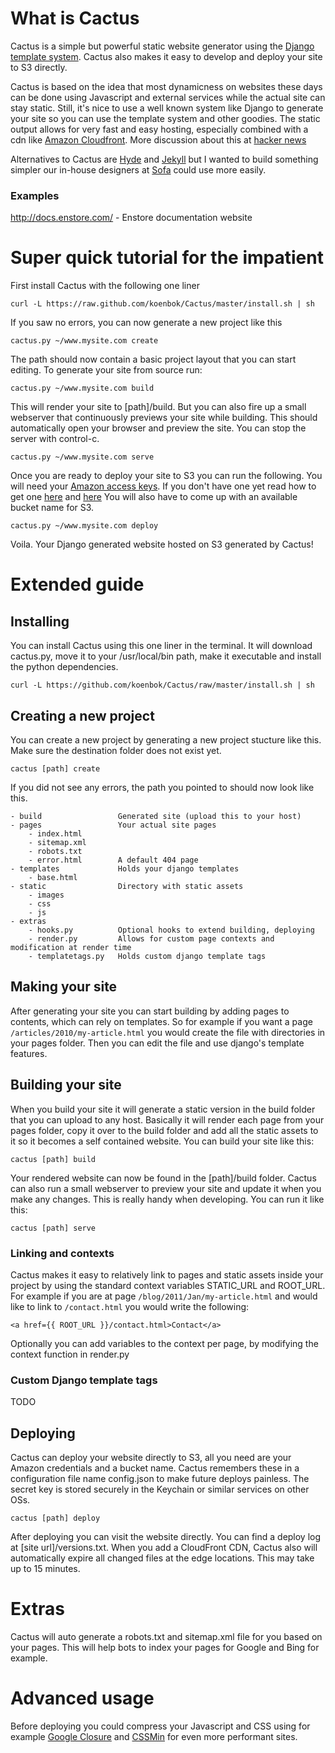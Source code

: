# What is Cactus

Cactus is a simple but powerful static website generator using the [Django template system](http://docs.djangoproject.com/en/dev/topics/templates/). Cactus also makes it easy to develop and deploy your site to S3 directly.

Cactus is based on the idea that most dynamicness on websites these days can be done using Javascript and external services while the actual site can stay static. Still, it's nice to use a well known system like Django to generate your site so you can use the template system and other goodies. The static output allows for very fast and easy hosting, especially combined with a cdn like [Amazon Cloudfront](http://aws.amazon.com/cloudfront/). More discussion about this at [hacker news](http://news.ycombinator.com/item?id=2233620)

Alternatives to Cactus are [Hyde](http://ringce.com/hyde) and [Jekyll](https://github.com/mojombo/jekyll) but I wanted to build something simpler our in-house designers at [Sofa](http://www.madebysofa.com) could use more easily.

### Examples

http://docs.enstore.com/ - Enstore documentation website

# Super quick tutorial for the impatient

First install Cactus with the following one liner

	curl -L https://raw.github.com/koenbok/Cactus/master/install.sh | sh

If you saw no errors, you can now generate a new project like this
	
	cactus.py ~/www.mysite.com create

The path should now contain a basic project layout that you can start editing. To generate your site from source run:

	cactus.py ~/www.mysite.com build

This will render your site to [path]/build. But you can also fire up a small webserver that continuously previews your site while building. This should automatically open your browser and preview the site. You can stop the server with control-c.

	cactus.py ~/www.mysite.com serve

Once you are ready to deploy your site to S3 you can run the following. You will need your [Amazon access keys](https://payments.amazon.com/sdui/sdui/helpTab/Checkout-by-Amazon/Advanced-Integration-Help/Using-Your-Access-Key). If you don't have one yet read how to get one [here](http://www.bucketexplorer.com/documentation/amazon-s3--how-to-create-a-new-amazon-s3-account.html) and [here](http://www.hongkiat.com/blog/amazon-s3-the-beginners-guide/) You will also have to come up with an available bucket name for S3.

	cactus.py ~/www.mysite.com deploy

Voila. Your Django generated website hosted on S3 generated by Cactus!



# Extended guide

## Installing

You can install Cactus using this one liner in the terminal. It will download cactus.py, move it to your /usr/local/bin path, make it executable and install the python dependencies.

	curl -L https://github.com/koenbok/Cactus/raw/master/install.sh | sh

## Creating a new project

You can create a new project by generating a new project stucture like this. Make sure the destination folder does not exist yet.

	cactus [path] create

If you did not see any errors, the path you pointed to should now look like this.
	
	- build					Generated site (upload this to your host)
	- pages					Your actual site pages
		- index.html
		- sitemap.xml
		- robots.txt
		- error.html		A default 404 page
	- templates				Holds your django templates
		- base.html
	- static				Directory with static assets
		- images
		- css
		- js
	- extras
		- hooks.py			Optional hooks to extend building, deploying
		- render.py			Allows for custom page contexts and modification at render time
		- templatetags.py	Holds custom django template tags

## Making your site

After generating your site you can start building by adding pages to contents, which can rely on templates. So for example if you want a page `/articles/2010/my-article.html` you would create the file with directories in your pages folder. Then you can edit the file and use django's template features.

## Building your site

When you build your site it will generate a static version in the build folder that you can upload to any host. Basically it will render each page from your pages folder, copy it over to the build folder and add all the static assets to it so it becomes a self contained website. You can build your site like this:

	cactus [path] build

Your rendered website can now be found in the [path]/build folder. Cactus can also run a small webserver to preview your site and update it when you make any changes. This is really handy when developing. You can run it like this:

	cactus [path] serve

### Linking and contexts

Cactus makes it easy to relatively link to pages and static assets inside your project by using the standard context variables STATIC\_URL and ROOT\_URL. For example if you are at page `/blog/2011/Jan/my-article.html` and would like to link to `/contact.html` you would write the following: 

	<a href={{ ROOT_URL }}/contact.html>Contact</a>

Optionally you can add variables to the context per page, by modifying the context function in render.py

### Custom Django template tags

TODO

## Deploying
	
Cactus can deploy your website directly to S3, all you need are your Amazon credentials and a bucket name. Cactus remembers these in a configuration file name config.json to make future deploys painless. The secret key is stored securely in the Keychain or similar services on other OSs.
	
	cactus [path] deploy

After deploying you can visit the website directly. You can find a deploy log at [site url]/versions.txt. When you add a CloudFront CDN, Cactus also will automatically expire all changed files at the edge locations. This may take up to 15 minutes.

# Extras

Cactus will auto generate a robots.txt and sitemap.xml file for you based on your pages. This will help bots to index your pages for Google and Bing for example.

# Advanced usage

Before deploying you could compress your Javascript and CSS using for example [Google Closure](http://code.google.com/closure/compiler/docs/gettingstarted_ui.html) and [CSSMin](http://code.google.com/p/cssmin/) for even more performant sites.
